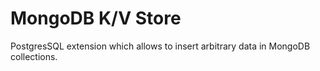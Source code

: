 # MongoDB K/V Store

PostgresSQL extension which allows to insert arbitrary data in MongoDB collections.
